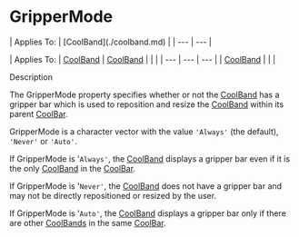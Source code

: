 




<h1 class="heading"><span class="name">GripperMode</span></h1>
| Applies To: | [CoolBand](./coolband.md) |
| --- | ---  |

| Applies To: | [CoolBand](./coolband.md) | [CoolBand](./coolband.md) |  |  |
| --- | --- | ---  |
| [CoolBand](./coolband.md) |  |  |


Description


The GripperMode property specifies whether or not the [CoolBand](./coolband.md) has a gripper bar which is used to reposition and resize the [CoolBand](./coolband.md) within its parent [CoolBar](./coolbar.md).


GripperMode is a character vector with the value `'Always'` (the default), `'Never'` or `'Auto'`.


If GripperMode is '`Always'`, the [CoolBand](./coolband.md) displays a gripper bar even if it is the only [CoolBand](./coolband.md) in the [CoolBar](./coolbar.md).


If GripperMode is '`Never'`, the [CoolBand](./coolband.md) does not have a gripper bar and may not be directly repositioned or resized by the user.


If GripperMode is '`Auto'`, the [CoolBand](./coolband.md) displays a gripper bar only if there are other [CoolBands](./coolband.md) in the same [CoolBar](./coolbar.md).



